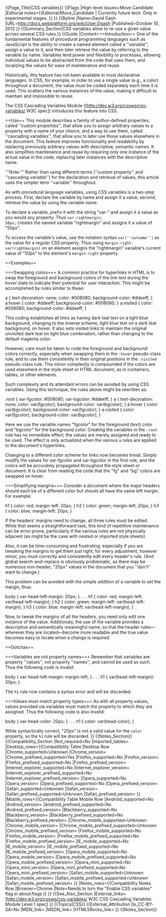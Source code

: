 {{Page_Title|CSS variables}}
{{Flags
|High-level issues=Move Candidate
|Editorial notes={{Editorial/Move_Candidate
| Currently future tech.  Only in experimental stages.
}}
}}
{{Byline
|Name=David Gash
|URL=http://docs.webplatform.org/wiki/User:Dgash
|Published=October 10, 2012
}}
{{Summary_Section|CSS variables allow to re-use a given value across several CSS rules.}}
{{Guide
|Content===Introduction==
One of the fundamental features of procedural programming languages such as JavaScript is the ability to create a named element called a ''variable'', assign a value to it, and then later retrieve the value by referring to the variable by name. Variables lend power and flexibility to processes, allowing individual values to be abstracted from the code that uses them, and localizing the values for ease of maintenance and reuse. 

Historically, this feature has not been available in most declarative languages. In CSS, for example, in order to use a single value (e.g., a color) throughout a document, the value must be coded separately each time it is used. This scatters the various instances of the value, making it difficult to maintain and impossible to reuse.

The CSS Cascading Variables Module ([http://dev.w3.org/csswg/css-variables/ W3C spec]) introduces this feature into CSS. 

==Use==
This module describes a family of author-defined properties, called ''custom properties'', that allow you to assign arbitrary values to a property with a name of your choice, and a way to use them, called ''cascading variables'', that allow you to later use those values elsewhere in the document. This feature improves functionality and readability by replacing previously arbitrary values with descriptive, semantic names. It also simplifies maintenance and reuse by requiring only one instance of the actual value in the code, replacing later instances with the descriptive name.

'''Note:''' Rather than using different terms (''custom property'' and ''cascading variable'') for the declaration and retrieval of values, this article uses the simpler term ''variable'' throughout.

As with procedural language variables, using CSS variables is a two-step process. First, declare the variable by name and assign it a value; second, retrieve the value by using the variable name.

To declare a variable, prefix it with the string "var-" and assign it a value as you would any property. Thus <code>var-rightmargin: 50px;</code> creates the named variable "rightmargin" and assigns it a value of "50px".

To access the variable's value, use the notation syntax <code>var(''varname'')</code> as the value for a regular CSS property. Thus using <code>margin-right: var(rightmargin)</code> on an element assigns the "rightmargin" variable's current value of "50px" to the element's <code>margin-right</code> property.

==Examples==

===Swapping colors===
A common practice for hyperlinks in HTML is to swap the foreground and background colors of the link text during the hover state to indicate their potential for user interaction. This might be accomplished by rules similar to these:

<syntaxhighlight language="css">
a { text-decoration: none; color: #008080; background-color: #ddeeff; }
a:hover { color: #ddeeff; background-color: #008080; }
a:visited { color: #008080; background-color: #ddeeff; }
</syntaxhighlight>

This coding establishes all links as having dark teal text on a light blue background, changing to the inverse scheme, light blue text on a dark teal background, on hover. It also sets visited links to maintain the original unvisited dark teal on light blue combination, rather than changing to the default magenta color.

However, care must be taken to code the foreground and background colors correctly, especially when swapping them in the <code>:hover</code> pseudo-class rule, and to use them consistently in their original positions in the <code>:visited</code> pseudo-class rule. This minor complexity is compounded if the colors are used elsewhere in the style sheet or HTML document, as in containers, tables, or other elements.

Such complexity and its attendant errors can be avoided by using CSS variables. Using this technique, the rules above might be rewritten as:

<syntaxhighlight language="css">
:root { var-fgcolor: #008080; var-bgcolor: #ddeeff; }
a { text-decoration: none; color: var(fgcolor); background-color: var(bgcolor); }
a:hover { color: var(bgcolor); background-color: var(fgcolor); }
a:visited { color: var(fgcolor); background-color: var(bgcolor); }
</syntaxhighlight>

Here we use the variable names "fgcolor" for the foreground (text) color and "bgcolor" for the background color. 
Creating the variables in the <code>:root</code> rule has no immediate effect; the values are merely assigned and ready to be used. The effect is only actualized when the various <code>a</code> rules are applied to the document's hyperlinks.

Changing to a different color scheme for links now becomes trivial. Simply modify the values for var-fgcolor and var-bgcolor in the first rule, and the colors will be accurately propagated throughout the style sheet or document. It is clear from reading the code that the "fg" and "bg" colors are swapped on hover.

===Simplifying margins===
Consider a document where the major headers should each be of a different color but should all have the same left margin. For example:

<syntaxhighlight language="css">
h1 { color: red; margin-left: 20px; }
h2 { color: green; margin-left: 20px; }
h3 { color: blue; margin-left: 20px; }
</syntaxhighlight>

If the headers' margins need to change, all three rules must be edited. While that seems a straightforward task, this kind of repetitive maintenance can be error-prone, particularly if the various rules are not physically adjacent (as might be the case with nested or imported style sheets). 

Also, it can be time-consuming and frustrating, especially if you are tweaking the margins to get them just right; for every adjustment, however minor, you must correctly and consistently edit every header's rule. (And global search-and-replace is obviously problematic, as there may be numerous non-header, "20px" values in the document that you ''don't'' want to change.)

This problem can be avoided with the simple addition of a variable to set the margin, thus:

<syntaxhighlight language="css">
body { var-head-left-margin: 20px; }
. . .
h1 { color: red; margin-left: var(head-left-margin); }
h2 { color: green; margin-left: var(head-left-margin); }
h3 { color: blue; margin-left: var(head-left-margin); }
</syntaxhighlight>

Now, to tweak the margins of all the headers, you need only edit one instance of the value. Additionaly, the use of the variable provides a descriptive and semantically meaningful name, so that the header rules&mdash;wherever they are located&mdash;become more readable and the true value becomes easy to locate when a change is required.

==Gotchas==

===Variables are not property names===
Remember that variables are property ''values'', not property ''names'', and cannot be used as such. Thus the following code is invalid:

<syntaxhighlight language="css">
body { var-head-left-margin: margin-left; }
. . .
h1 { var(head-left-margin): 20px; }
</syntaxhighlight>

The <code>h1</code> rule now contains a syntax error and will be discarded.

===Values must match property types===
As with all property values, values provided via variables must match the property to which they are assigned. Thus the following code is also invalid:

<syntaxhighlight language="css">
body { var-head-color: 20px; }
. . .
h1 { color: var(head-color); }
</syntaxhighlight>

While syntactically correct, "20px" is not a valid value for the <code>color</code> property, so the <code>h1</code> rule will be discarded.
}}
{{Notes_Section}}
{{Compatibility_Section
|Not_required=No
|Imported_tables=
|Desktop_rows={{Compatibility Table Desktop Row
|Chrome_supported=Unknown
|Chrome_version=
|Chrome_prefixed_supported=Yes
|Firefox_supported=No
|Firefox_version=
|Firefox_prefixed_supported=No
|Firefox_prefixed_version=
|Internet_explorer_supported=No
|Internet_explorer_version=
|Internet_explorer_prefixed_supported=No
|Internet_explorer_prefixed_version=
|Opera_supported=No
|Opera_version=
|Opera_prefixed_supported=No
|Opera_prefixed_version=
|Safari_supported=Unknown
|Safari_version=
|Safari_prefixed_supported=Unknown
|Safari_prefixed_version=
}}
|Mobile_rows={{Compatibility Table Mobile Row
|Android_supported=No
|Android_version=
|Android_prefixed_supported=No
|Android_prefixed_version=
|Blackberry_supported=No
|Blackberry_version=
|Blackberry_prefixed_supported=No
|Blackberry_prefixed_version=
|Chrome_mobile_supported=Unknown
|Chrome_mobile_version=
|Chrome_mobile_prefixed_supported=Unknown
|Chrome_mobile_prefixed_version=
|Firefox_mobile_supported=No
|Firefox_mobile_version=
|Firefox_mobile_prefixed_supported=No
|Firefox_mobile_prefixed_version=
|IE_mobile_supported=No
|IE_mobile_version=
|IE_mobile_prefixed_supported=No
|IE_mobile_prefixed_version=
|Opera_mobile_supported=No
|Opera_mobile_version=
|Opera_mobile_prefixed_supported=No
|Opera_mobile_prefixed_version=
|Opera_mini_supported=No
|Opera_mini_version=
|Opera_mini_prefixed_supported=No
|Opera_mini_prefixed_version=
|Safari_mobile_supported=Unknown
|Safari_mobile_version=
|Safari_mobile_prefixed_supported=Unknown
|Safari_mobile_prefixed_version=
}}
|Notes_rows={{Compatibility Notes Row
|Browser=Chrome
|Note=Needs to turn the "Enable CSS variables" flag in about:flags
}}
}}
{{See_Also_Section
|External_links=[http://dev.w3.org/csswg/css-variables/ W3C CSS Cascading Variables Module Level 1 spec]
}}
{{Topics|CSS}}
{{External_Attribution
|Is_CC-BY-SA=No
|MDN_link=
|MSDN_link=
|HTML5Rocks_link=
}}
{{Notes_Section}}